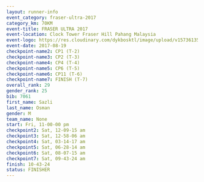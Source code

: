 ```yaml
---
layout: runner-info 
event_category: fraser-ultra-2017 
category_km: 70KM 
event-title: FRASER ULTRA 2017 
event-location: Clock Tower Fraser Hill Pahang Malaysia 
event-logo: https://res.cloudinary.com/dykbosktl/image/upload/v1573613535/Logo/logo_mfst7w.jpg 
event-date: 2017-08-19 
checkpoint-name2: CP1 (T-2) 
checkpoint-name3: CP2 (T-3) 
checkpoint-name4: CP4 (T-4) 
checkpoint-name5: CP6 (T-5) 
checkpoint-name6: CP11 (T-6) 
checkpoint-name7: FINISH (T-7) 
overall_rank: 29
gender_rank: 25
bib: 7061
first_name: Sazli
last_name: Osman
gender: M
team_name: None
start: Fri, 11-00-00 pm
checkpoint2: Sat, 12-09-15 am
checkpoint3: Sat, 12-58-06 am
checkpoint4: Sat, 03-14-17 am
checkpoint5: Sat, 06-28-14 am
checkpoint6: Sat, 08-07-15 am
checkpoint7: Sat, 09-43-24 am
finish: 10-43-24
status: FINISHER
---
```

